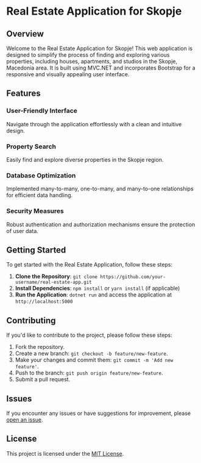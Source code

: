 
# Real Estate Application for Skopje

## Overview

Welcome to the Real Estate Application for Skopje! This web application is designed to simplify the process of finding and exploring various properties, including houses, apartments, and studios in the Skopje, Macedonia area. It is built using MVC.NET and incorporates Bootstrap for a responsive and visually appealing user interface.

## Features

### User-Friendly Interface
Navigate through the application effortlessly with a clean and intuitive design.

### Property Search
Easily find and explore diverse properties in the Skopje region.

### Database Optimization
Implemented many-to-many, one-to-many, and many-to-one relationships for efficient data handling.

### Security Measures
Robust authentication and authorization mechanisms ensure the protection of user data.

## Getting Started

To get started with the Real Estate Application, follow these steps:

1. **Clone the Repository**: `git clone https://github.com/your-username/real-estate-app.git`
2. **Install Dependencies**: `npm install` or `yarn install` (if applicable)
3. **Run the Application**: `dotnet run` and access the application at `http://localhost:5000`

## Contributing

If you'd like to contribute to the project, please follow these steps:

1. Fork the repository.
2. Create a new branch: `git checkout -b feature/new-feature`.
3. Make your changes and commit them: `git commit -m 'Add new feature'`.
4. Push to the branch: `git push origin feature/new-feature`.
5. Submit a pull request.

## Issues

If you encounter any issues or have suggestions for improvement, please [open an issue](https://github.com/vladimir028/real-estate-app/issues).

## License

This project is licensed under the [MIT License](LICENSE).
